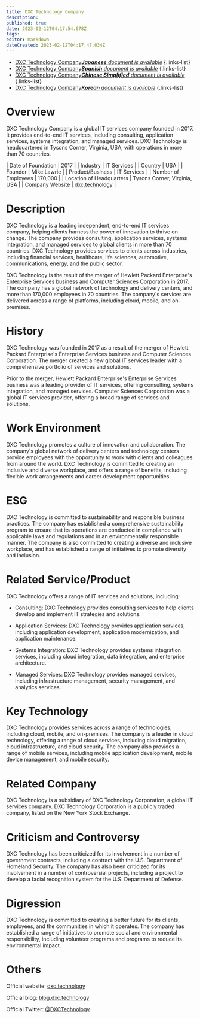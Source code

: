 ```yaml
---
title: DXC Technology Company
description: 
published: true
date: 2023-02-12T04:17:54.678Z
tags: 
editor: markdown
dateCreated: 2023-02-12T04:17:47.034Z
---
```


- [DXC Technology Company***Japanese** document is available*](/ja/Knowledge-base/Dictionary/Company/dxc-technology-company)
{.links-list}
- [DXC Technology Company***Spanish** document is available*](/es/Knowledge-base/Dictionary/Company/dxc-technology-company)
{.links-list}
- [DXC Technology Company***Chinese Simplified** document is available*](/zh/Knowledge-base/Dictionary/Company/dxc-technology-company)
{.links-list}
- [DXC Technology Company***Korean** document is available*](/ko/Knowledge-base/Dictionary/Company/dxc-technology-company)
{.links-list}


# Overview

DXC Technology Company is a global IT services company founded in 2017. It provides end-to-end IT services, including consulting, application services, systems integration, and managed services. DXC Technology is headquartered in Tysons Corner, Virginia, USA, with operations in more than 70 countries.

| Date of Foundation | 2017 |
| Industry | IT Services |
| Country | USA |
| Founder | Mike Lawrie |
| Product/Business | IT Services |
| Number of Employees | 170,000 |
| Location of Headquarters | Tysons Corner, Virginia, USA |
| Company Website | [dxc.technology](https://dxc.technology/) |

# Description

DXC Technology is a leading independent, end-to-end IT services company, helping clients harness the power of innovation to thrive on change. The company provides consulting, application services, systems integration, and managed services to global clients in more than 70 countries. DXC Technology provides services to clients across industries, including financial services, healthcare, life sciences, automotive, communications, energy, and the public sector.

DXC Technology is the result of the merger of Hewlett Packard Enterprise's Enterprise Services business and Computer Sciences Corporation in 2017. The company has a global network of technology and delivery centers, and more than 170,000 employees in 70 countries. The company's services are delivered across a range of platforms, including cloud, mobile, and on-premises.

# History

DXC Technology was founded in 2017 as a result of the merger of Hewlett Packard Enterprise's Enterprise Services business and Computer Sciences Corporation. The merger created a new global IT services leader with a comprehensive portfolio of services and solutions.

Prior to the merger, Hewlett Packard Enterprise's Enterprise Services business was a leading provider of IT services, offering consulting, systems integration, and managed services. Computer Sciences Corporation was a global IT services provider, offering a broad range of services and solutions.

# Work Environment

DXC Technology promotes a culture of innovation and collaboration. The company's global network of delivery centers and technology centers provide employees with the opportunity to work with clients and colleagues from around the world. DXC Technology is committed to creating an inclusive and diverse workplace, and offers a range of benefits, including flexible work arrangements and career development opportunities.

# ESG

DXC Technology is committed to sustainability and responsible business practices. The company has established a comprehensive sustainability program to ensure that its operations are conducted in compliance with applicable laws and regulations and in an environmentally responsible manner. The company is also committed to creating a diverse and inclusive workplace, and has established a range of initiatives to promote diversity and inclusion.

# Related Service/Product

DXC Technology offers a range of IT services and solutions, including:

- Consulting: DXC Technology provides consulting services to help clients develop and implement IT strategies and solutions.

- Application Services: DXC Technology provides application services, including application development, application modernization, and application maintenance.

- Systems Integration: DXC Technology provides systems integration services, including cloud integration, data integration, and enterprise architecture.

- Managed Services: DXC Technology provides managed services, including infrastructure management, security management, and analytics services.

# Key Technology

DXC Technology provides services across a range of technologies, including cloud, mobile, and on-premises. The company is a leader in cloud technology, offering a range of cloud services, including cloud migration, cloud infrastructure, and cloud security. The company also provides a range of mobile services, including mobile application development, mobile device management, and mobile security.

# Related Company

DXC Technology is a subsidiary of DXC Technology Corporation, a global IT services company. DXC Technology Corporation is a publicly traded company, listed on the New York Stock Exchange.

# Criticism and Controversy

DXC Technology has been criticized for its involvement in a number of government contracts, including a contract with the U.S. Department of Homeland Security. The company has also been criticized for its involvement in a number of controversial projects, including a project to develop a facial recognition system for the U.S. Department of Defense.

# Digression

DXC Technology is committed to creating a better future for its clients, employees, and the communities in which it operates. The company has established a range of initiatives to promote social and environmental responsibility, including volunteer programs and programs to reduce its environmental impact.

# Others

Official website: [dxc.technology](https://dxc.technology/)

Official blog: [blog.dxc.technology](https://blog.dxc.technology/)

Official Twitter: [@DXCTechnology](https://twitter.com/DXCTechnology)